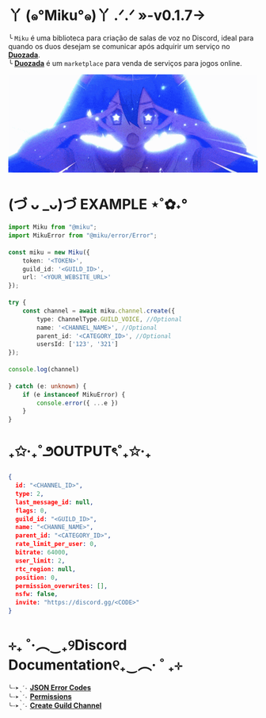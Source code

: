 # 丫 (๑°Miku°๑)丫 .ᐟ.ᐟ »-v0.1.7→
╰ `Miku` é uma biblioteca para criação de salas de voz no Discord, ideal para quando os duos desejam se comunicar após adquirir um serviço no **[Duozada](https://app.duozada.com/)**. <br>
╰ **[Duozada](https://app.duozada.com/)** é um `marketplace` para venda de serviços para jogos online. 

<img src="./docs/miku.gif" width="1000">

# (づ ᴗ _ᴗ)づ EXAMPLE ⋆˚✿˖°
```ts
import Miku from "@miku";
import MikuError from "@miku/error/Error";

const miku = new Miku({
    token: '<TOKEN>',
    guild_id: '<GUILD_ID>',
    url: '<YOUR_WEBSITE_URL>'
});

try {
    const channel = await miku.channel.create({
        type: ChannelType.GUILD_VOICE, //Optional
        name: '<CHANNEL_NAME>', //Optional
        parent_id: '<CATEGORY_ID>', //Optional
        usersId: ['123', '321']
});

console.log(channel)

} catch (e: unknown) {
    if (e instanceof MikuError) {
        console.error({ ...e })
    }
}
```

# ₊✩‧₊˚౨OUTPUTৎ˚₊✩‧₊

```json 
{
  id: "<CHANNEL_ID>",
  type: 2,
  last_message_id: null,
  flags: 0,
  guild_id: "<GUILD_ID>",
  name: "<CHANNE_NAME>",
  parent_id: "<CATEGORY_ID>",
  rate_limit_per_user: 0,
  bitrate: 64000,
  user_limit: 2,
  rtc_region: null,
  position: 0,
  permission_overwrites: [],
  nsfw: false,
  invite: "https://discord.gg/<CODE>"
}
```

# ⊹₊ ˚‧︵‿₊୨Discord Documentation୧₊‿︵‧ ˚ ₊⊹
`╰┈➤ˎˊ˗` **[JSON Error Codes](https://discord.com/developers/docs/topics/opcodes-and-status-codes)**<br>
`╰┈➤ˎˊ˗` **[Permissions](https://discord.com/developers/docs/topics/permissions#permissions)**<br>
`╰┈➤ˎˊ˗` **[Create Guild Channel](https://discord.com/developers/docs/resources/guild#create-guild-channel)**